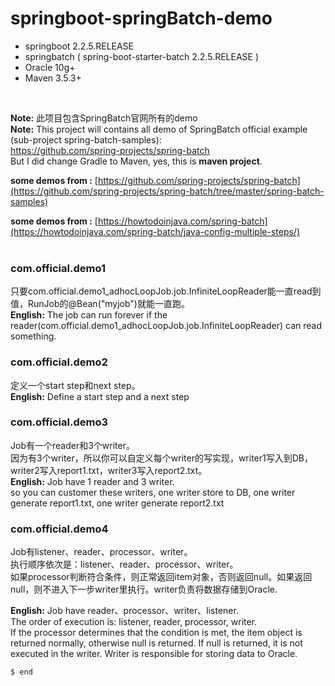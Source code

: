 # springboot-springBatch-demo
+ springboot 2.2.5.RELEASE 
+ springbatch ( spring-boot-starter-batch 2.2.5.RELEASE )
+ Oracle 10g+
+ Maven 3.5.3+
<br/>

**Note:** 此项目包含SpringBatch官网所有的demo
<br/>
**Note:** This project will contains all demo of SpringBatch official example (sub-project spring-batch-samples): <br/>
 https://github.com/spring-projects/spring-batch  <br/>
But I did change Gradle to Maven, yes, this is **maven project**.
 <br/>
 
**some demos from :** [https://github.com/spring-projects/spring-batch](https://github.com/spring-projects/spring-batch/tree/master/spring-batch-samples)

**some demos from :** [https://howtodoinjava.com/spring-batch](https://howtodoinjava.com/spring-batch/java-config-multiple-steps/)
<br/><br/>
### com.official.demo1
只要com.official.demo1_adhocLoopJob.job.InfiniteLoopReader能一直read到值，RunJob的@Bean("myjob")就能一直跑。
<br/>
**English:** The job can run forever if the reader(com.official.demo1_adhocLoopJob.job.InfiniteLoopReader) can read something.
<br/>

### com.official.demo2
定义一个start step和next step。
<br/>
**English:** Define a start step and a next step
<br/>

### com.official.demo3
Job有一个reader和3个writer。<br/>
因为有3个writer，所以你可以自定义每个writer的写实现，writer1写入到DB，writer2写入report1.txt，writer3写入report2.txt。
<br/>
**English:** Job have 1 reader and 3 writer.<br/>
 so you can customer these writers, one writer store to DB, one writer generate report1.txt, one writer generate report2.txt
<br/>

### com.official.demo4
Job有listener、reader、processor、writer。<br/>
执行顺序依次是：listener、reader、processor、writer。<br/>
如果processor判断符合条件，则正常返回item对象，否则返回null。如果返回null，则不进入下一步writer里执行。writer负责将数据存储到Oracle.
<br/>

**English:** Job have reader、processor、writer、listener.<br/>
The order of execution is: listener, reader, processor, writer.<br/>
If the processor determines that the condition is met, the item object is returned normally, otherwise null is returned. If null is returned, it is not executed in the writer. Writer is responsible for storing data to Oracle.
<br/>




    $ end
